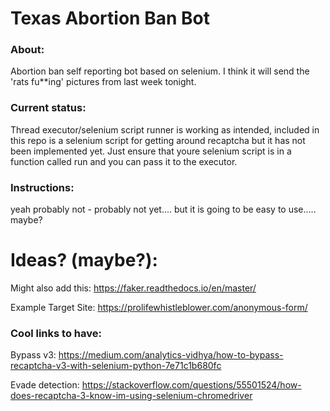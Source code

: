 # Texas Abortion Ban Bot 
### About: 
Abortion ban self reporting bot based on selenium. I think it will send the 'rats fu**ing' pictures from last week tonight.  

### Current status: 
Thread executor/selenium script runner is working as intended, included in this repo is a selenium script for getting around recaptcha but it has not been implemented yet. Just ensure that youre selenium script is in a function called run and you can pass it to the executor. 

### Instructions: 
yeah probably not - probably not yet.... but it is going to be easy to use..... maybe?

# Ideas? (maybe?): 
Might also add this: 
https://faker.readthedocs.io/en/master/

Example Target Site: https://prolifewhistleblower.com/anonymous-form/

### Cool links to have:

Bypass v3: https://medium.com/analytics-vidhya/how-to-bypass-recaptcha-v3-with-selenium-python-7e71c1b680fc

Evade detection: https://stackoverflow.com/questions/55501524/how-does-recaptcha-3-know-im-using-selenium-chromedriver
